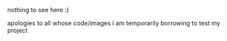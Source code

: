 nothing to see here :)

apologies to all whose code/images i am temporarily borrowing to test my project

